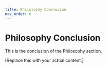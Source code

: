 ```yaml
---
title: Philosophy Conclusion
nav_order: 6
---
```


# Philosophy Conclusion

This is the conclusion of the Philosophy section.

[Replace this with your actual content.]
